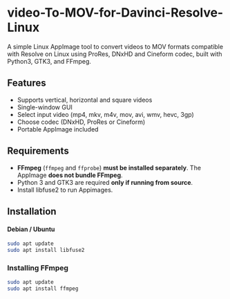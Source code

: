 # video-To-MOV-for-Davinci-Resolve-Linux

A simple Linux AppImage tool to convert videos to MOV formats compatible with Resolve on Linux using ProRes, DNxHD and Cineform codec, built with Python3, GTK3, and FFmpeg.


## Features
- Supports vertical, horizontal and square videos
- Single-window GUI
- Select input video (mp4, mkv, m4v, mov, avi, wmv, hevc, 3gp)
- Choose codec (DNxHD, ProRes or Cineform)
- Portable AppImage included

## Requirements

- **FFmpeg** (`ffmpeg` and `ffprobe`) **must be installed separately**. The AppImage **does not bundle FFmpeg**.  
- Python 3 and GTK3 are required **only if running from source**.
- Install libfuse2 to run Appimages.

## Installation

#### Debian / Ubuntu
```bash
sudo apt update
sudo apt install libfuse2
```    

### Installing FFmpeg

```bash
sudo apt update
sudo apt install ffmpeg

